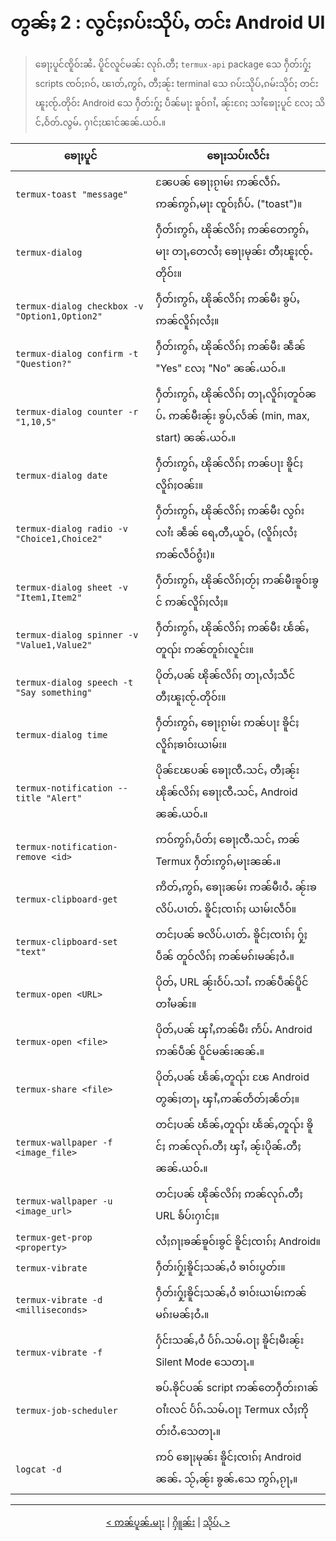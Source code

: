 # တွၼ်ႈ 2 : လွင်ႈၵပ်းသိုပ်ႇ တင်း Android UI

> ၶေႃႈပူင်ၸိူဝ်းၼႆႉ ပိူင်လူင်မၼ်း လုၵ်ႉတီႈ `termux-api` package သေ ႁဵတ်းႁႂ်ႈ scripts ၸဝ်ႈၵဝ်ႇ ၽၢတ်ႇဢွၵ်ႇ တီႈၼႂ်း terminal သေ ၵပ်းသိုပ်ႇၵမ်းသိုဝ်ႈ တင်း ၽူႈၸႂ်ႉတိုဝ်း Android သေ ႁဵတ်းႁႂ်ႈ ပဵၼ်မႃး ၶူဝ်ၵၢႆႇ ၼႂ်းၵႄႈ သၢႆၶေႃႈပူင် လႄႈ သိင်ႇဝႅတ်ႉလွမ်ႉ ႁၢင်ႈၽၢင်ၼၼ်ႉယဝ်ႉ။

| ၶေႃႈပူင်                                              | ၶေႃႈသပ်းလႅင်း                                                              |
| --------------------------------------------------- | ------------------------------------------------------------------------ |
| `termux-toast "message"`                           | ၼႄပၼ် ၶေႃႈၵႂၢမ်း ဢၼ်လဵၵ်ႉ ဢၼ်ဢွၵ်ႇမႃး ၸူဝ်ႈၵႅပ်ႉ ("toast")။              |
| `termux-dialog`                                      | ႁဵတ်းဢွၵ်ႇ ၽိုၼ်လိၵ်ႈ ဢၼ်တေဢွၵ်ႇမႃး တႃႇတေလႆႈ ၶေႃႈမုၼ်း တီႈၽူႈၸႂ်ႉတိုဝ်း။                 |
| `termux-dialog checkbox -v "Option1,Option2"`   | ႁဵတ်းဢွၵ်ႇ ၽိုၼ်လိၵ်ႈ ဢၼ်မီး ၶွပ်ႇ ဢၼ်လိူၵ်ႈလႆႈ။                               |
| `termux-dialog confirm -t "Question?"`          | ႁဵတ်းဢွၵ်ႇ ၽိုၼ်လိၵ်ႈ ဢၼ်မီး ၼဵၼ် "Yes" လႄႈ "No" ၼၼ်ႉယဝ်ႉ။                      |
| `termux-dialog counter -r "1,10,5"`             | ႁဵတ်းဢွၵ်ႇ ၽိုၼ်လိၵ်ႈ တႃႇလိူၵ်ႈတူဝ်ၼပ်ႉ ဢၼ်မီးၼႂ်း ၶွပ်ႇလႅၼ် (min, max, start) ၼၼ်ႉယဝ်ႉ။|
| `termux-dialog date`                            | ႁဵတ်းဢွၵ်ႇ ၽိုၼ်လိၵ်ႈ ဢၼ်ပႃး ၶိူင်ႈလိူၵ်ႈဝၼ်း။                                     |
| `termux-dialog radio -v "Choice1,Choice2"`        | ႁဵတ်းဢွၵ်ႇ ၽိုၼ်လိၵ်ႈ ဢၼ်မီး လွၵ်းလၢႆး ၼဵၼ် ရေႇတီႇယူဝ်ႇ (လိူၵ်ႈလႆႈ ဢၼ်လဵဝ်ၵွႆး)။        |
| `termux-dialog sheet -v "Item1,Item2"`    | ႁဵတ်းဢွၵ်ႇ ၽိုၼ်လိၵ်ႈတႂ်ႈ ဢၼ်မီးၶူဝ်းၶွင် ဢၼ်လိူၵ်ႈလႆႈ။                          |
| `termux-dialog spinner -v "Value1,Value2"`     | ႁဵတ်းဢွၵ်ႇ ၽိုၼ်လိၵ်ႈ ဢၼ်မီး ၽႅၼ်ႇတူၺ်း ဢၼ်တူၵ်းလူင်း။                          |
| `termux-dialog speech -t "Say something"`      | ပိုတ်ႇပၼ် ၽိုၼ်လိၵ်ႈ တႃႇလႆႈသဵင် တီႈၽူႈၸႂ်ႉတိုဝ်း။                                  |
| `termux-dialog time`                            | ႁဵတ်းဢွၵ်ႇ ၶေႃႈၵႂၢမ်း ဢၼ်ပႃး ၶိူင်ႈလိူၵ်ႈၶၢဝ်းယၢမ်း။                                |
| `termux-notification --title "Alert"`       | ပိုၼ်ၽႄပၼ် ၶေႃႈၸီႉသင်ႇ တီႈၼႂ်း ၽိုၼ်လိၵ်ႈ ၶေႃႈၸီႉသင်ႇ Android ၼၼ်ႉယဝ်ႉ။           |
| `termux-notification-remove <id>`                    | ဢဝ်ဢွၵ်ႇပႅတ်ႈ ၶေႃႈၸီႉသင်ႇ ဢၼ် Termux ႁဵတ်းဢွၵ်ႇမႃးၼၼ်ႉ။                        |
| `termux-clipboard-get`                             | ဢိတ်ႇဢွၵ်ႇ ၶေႃႈၼမ်း ဢၼ်မီးဝႆႉ ၼႂ်းၶလိပ်ႉပၢတ်ႉ ၶိူင်ႈၸၢၵ်ႈ ယၢမ်းလဵဝ်။                    |
| `termux-clipboard-set "text"`                    | တင်ႈပၼ် ၶလိပ်ႉပၢတ်ႉ ၶိူင်ႈၸၢၵ်ႈ ႁႂ်ႈပဵၼ် တူဝ်လိၵ်ႈ ဢၼ်မၵ်းမၼ်ႈဝႆႉ။                    |
| `termux-open <URL>`                               | ပိုတ်ႇ URL ၼႂ်းဝႅပ်ႉသၢႆႉ ဢၼ်ပဵၼ်ပိူင်တၢႆမၼ်း။                                    |
| `termux-open <file>`                              | ပိုတ်ႇပၼ် ၾၢႆႇဢၼ်မီး ဢႅပ်ႉ Android ဢၼ်ပဵၼ် ပိူင်မၼ်းၼၼ်ႉ။                       |
| `termux-share <file>`                             | ပိုတ်ႇပၼ် ၽႅၼ်ႇတူၺ်း ၽႄ Android တွၼ်ႈတႃႇ ၾၢႆႇဢၼ်တႅတ်ႈၼႅတ်ႈ။                      |
| `termux-wallpaper -f <image_file>`                | တင်ႈပၼ် ၽႅၼ်ႇတူၺ်း ၽႅၼ်ႇတူၺ်း ၶိူင်ႈ ဢၼ်လုၵ်ႉတီႈ ၾၢႆႇ ၼႂ်းပိုၼ်ႉတီႈ ၼၼ်ႉယဝ်ႉ။         |
| `termux-wallpaper -u <image_url>`                 | တင်ႈပၼ် ၽိုၼ်လိၵ်ႈ ဢၼ်လုၵ်ႉတီႈ URL ၶႅပ်းႁၢင်ႈ။                                   |
| `termux-get-prop <property>`                      | လႆႈၵႃႈၶၼ်ၶူဝ်းၶွင် ၶိူင်ႈၸၢၵ်ႈ Android။                                           |
| `termux-vibrate`                                  | ႁဵတ်းႁႂ်ႈၶိူင်ႈသၼ်ႇဝႆ ၶၢဝ်းပွတ်း။                                                |
| `termux-vibrate -d <milliseconds>`                | ႁဵတ်းႁႂ်ႈၶိူင်ႈသၼ်ႇဝႆ ၶၢဝ်းယၢမ်းဢၼ်မၵ်းမၼ်ႈဝႆႉ။                                  |
| `termux-vibrate -f`                               | ႁႅင်းသၼ်ႇဝႆ ပႅၵ်ႉသမ်ႉဝႃႈ ၶိူင်ႈမီးၼႂ်း Silent Mode သေတႃႉ။                        |
| `termux-job-scheduler`                            | ၶပ်ႉၶိုင်ပၼ် script ဢၼ်တေႁဵတ်းၵၢၼ် ဝၢႆးလင် ပႅၵ်ႉသမ်ႉဝႃႈ Termux လႆႈဢိုတ်းဝႆႉသေတႃႉ။    |
| `logcat -d`                                       | ဢဝ် ၶေႃႈမုၼ်း ၶိူင်ႈၸၢၵ်ႈ Android ၼၼ်ႉ သႂ်ႇၼႂ်း ၶွၼ်ႉသေ ဢွၵ်ႇၵႂႃႇ။                  |

---
<p align="center">
  <a href="./chapter_01-sh.md">< ဢၼ်ပူၼ်ႉမႃး</a> | <a href="./README.md">ႁိူၼ်း</a> | <a href="./chapter_03-sh.md">သိုပ်ႇ ></a>
</p>
